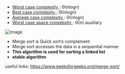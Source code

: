 - <ins>Worst case complexity </ins>: Θ(nlogn)
- <ins>Best case complexity </ins>: Θ(nlogn)
- <ins>Average case complexity </ins>: Θ(nlogn)
- <ins>Worst case space complexity </ins>: Θ(n) auxiliary

![image](https://user-images.githubusercontent.com/53979947/126135995-febfb5a5-3127-4d6c-bf66-49a96aa69e64.png)

- Merge sort is Quick sort’s complement
- Merge sort accesses the data in a sequential manner
- <b>This algorithm is used for sorting a linked list</b>
- <b> stable algorithm </b>

useful links: https://www.geeksforgeeks.org/merge-sort/
